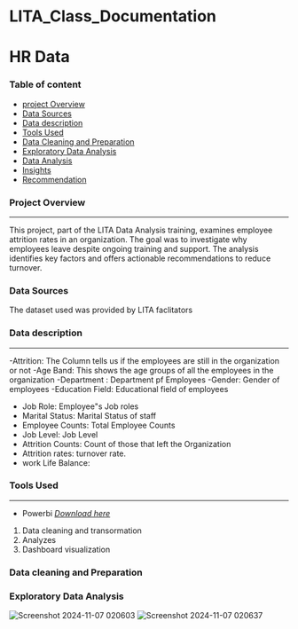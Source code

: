 # LITA_Class_Documentation

# HR Data

### Table of content 

- [project Overview](#project-overview)
- [Data Sources](#data-sources)
- [Data description](#data-description)
- [Tools Used](#tools-used)
- [Data Cleaning and Preparation](#data-cleaning-and-preparation)
- [Exploratory Data Analysis](#exploratory-data-analysis)
- [Data Analysis](#data-analysis)
- [Insights](#insights)
- [Recommendation](#recommendation)


### Project Overview 
---
This project, part of the LITA Data Analysis training, examines employee attrition rates in an organization. The goal was to investigate why employees leave despite ongoing training and support. The analysis identifies key factors and offers actionable recommendations to reduce turnover.
### Data Sources 

The dataset used was provided by LITA faclitators

### Data description
---
-Attrition: The Column tells us if the employees are still in the organization or not 
-Age Band: This shows the age groups of all the employees in the organization     -Department : Department pf Employees 
-Gender: Gender of employees 
-Education Field: Educational field of employees 
- Job Role: Employee"s Job roles
- Marital Status: Marital Status of staff
- Employee Counts: Total Employee Counts
- Job Level: Job Level
- Attrition Counts: Count of those that left the Organization
-  Attrition rates: turnover rate.
-  work Life Balance: 

### Tools Used 
---
 - Powerbi [*Download here*](https://powerbi.microsoft.com/desktop/)

 1. Data cleaning and transormation
 2. Analyzes
 3. Dashboard visualization

### Data cleaning and Preparation


### Exploratory Data Analysis





![Screenshot 2024-11-07 020603](https://github.com/user-attachments/assets/48669637-358a-4ef5-815b-ce700c330aef)
![Screenshot 2024-11-07 020637](https://github.com/user-attachments/assets/4be49a1b-19b8-44cd-a4fa-103b344f585a)

